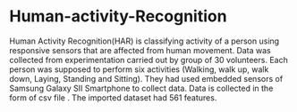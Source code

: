 # Human-activity-Recognition

Human Activity Recognition(HAR) is classifying activity of a person using responsive sensors that are affected from human movement.
Data was collected from experimentation carried out by group of 30 volunteers. Each person was supposed to perform six activities (Walking, walk up, walk down, Laying, Standing and Sitting). They had used embedded sensors of Samsung Galaxy SII Smartphone to collect data. Data is collected in the form of csv file . The imported dataset had 561 features.
